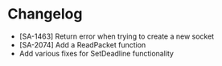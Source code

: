 # Changelog

- [SA-1463] Return error when trying to create a new socket
- [SA-2074] Add a ReadPacket function
- Add various fixes for SetDeadline functionality